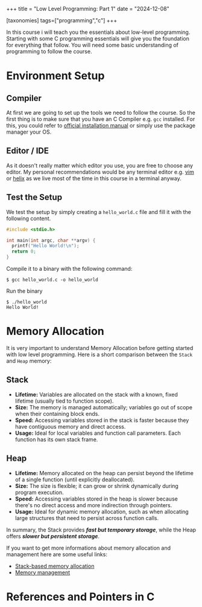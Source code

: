 +++
title = "Low Level Programming: Part 1"
date = "2024-12-08"

[taxonomies]
tags=["programming","c"]
+++

In this course i will teach you the essentials about low-level programming. 
Starting with some C programming essentials will give you the foundation for everything that follow.
You will need some basic understanding of programming to follow the course.

# Environment Setup

## Compiler

At first we are going to set up the tools we need to follow the course.
So the first thing is to make sure that you have an C Compiler e.g. `gcc` installed. For this, you could refer to [official installation manual](https://gcc.gnu.org/install/)
or simply use the package manager your OS.

## Editor / IDE

As it doesn't really matter which editor you use, you are free to choose any editor. My personal recommendations would be any terminal editor e.g. [vim](https://www.vim.org) or [helix](https://helix-editor.com)
as we live most of the time in this course in a terminal anyway.

## Test the Setup

We test the setup by simply creating a `hello_world.c` file and fill it with the following content.

```c
#include <stdio.h>

int main(int argc, char **argv) {
  printf("Hello World!\n");
  return 0;
}
```

Compile it to a binary with the following command:

```console
$ gcc hello_world.c -o hello_world
```

Run the binary

```console
$ ./hello_world
Hello World!
```

# Memory Allocation

It is very important to understand Memory Allocation before getting started with low level programming.
Here is a short comparison between the `Stack` and `Heap` memory:

## Stack
- **Lifetime:** Variables are allocated on the stack with a known, fixed lifetime (usually tied to function scope).
- **Size:** The memory is managed automatically; variables go out of scope when their containing block ends.
- **Speed:** Accessing variables stored in the stack is faster because they have contiguous memory and direct access.
- **Usage:** Ideal for local variables and function call parameters. Each function has its own stack frame.

## Heap
- **Lifetime:** Memory allocated on the heap can persist beyond the lifetime of a single function (until explicitly deallocated).
- **Size:** The size is flexible; it can grow or shrink dynamically during program execution.
- **Speed:** Accessing variables stored in the heap is slower because there's no direct access and more indirection through pointers.
- **Usage:** Ideal for dynamic memory allocation, such as when allocating large structures that need to persist across function calls.

In summary, the Stack provides ***fast but temporary storage***, while the Heap offers ***slower but persistent storage***.

If you want to get more informations about memory allocation and management here are some useful links:
- [Stack-based memory allocation](https://en.wikipedia.org/wiki/Stack-based_memory_allocation)
- [Memory management](https://en.wikipedia.org/wiki/Memory_management)

# References and Pointers in C
